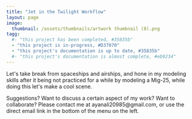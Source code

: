 ```yaml
---
title: "Jet in the Twilight Workflow"
layout: page
image:
  thumbnail: /assets/thumbnails/artwork thumbnail (8).png
tagg:
  #- "this project has been completed, #35835b"
  - "this project is in-progress, #D37070"
  - "this project's documentation is up to date, #35835b"
  #- "this project's documentation is almost complete, #eb9234"
---
```

Let's take break from spaceships and airships, and hone in my modeling skills after it being not practiced for a while by modeling a Mig-25, while doing this let's make a cool scene.

<div class="content-container" data-bg-image="/assets/images/chevron2.png">
    Suggestions? Want to discuss a certain aspect of my work? Want to collaborate? Please contact me at ayanali20985@gmail.com, or use the direct email link in the bottom of the menu on the left.
</div>